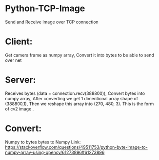 # Python-TCP-Image
Send and Receive Image over TCP connection

# Client:
Get camera frame as numpy array,
Convert it into bytes to be able to send over net

# Server:
Receives bytes (data = connection.recv(388800)),
Convert bytes into numpy array,
After converting we get 1 dimentional array shape of (388800,1),
Then we reshape this array into (270, 480, 3).
This is the form of cv2 image .


# Convert:
Numpy to bytes
bytes to Numpy
Link: https://stackoverflow.com/questions/49511753/python-byte-image-to-numpy-array-using-opencv/61273896#61273896


